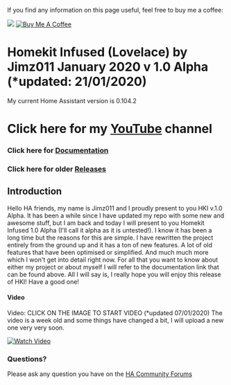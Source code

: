 If you find any information on this page useful, feel free to buy me a coffee:

<a href="https://paypal.me/JimmySchings" target="_blank"><img src="https://github.com/jimz011/homeassistant/blob/master/www/images/old%20images/paypal-donate-button.png" ></a>
<a href="https://www.buymeacoffee.com/w8Jnf6Hit" target="_blank"><img src="https://www.buymeacoffee.com/assets/img/custom_images/orange_img.png" alt="Buy Me A Coffee" style="height: auto !important;width: auto !important;" ></a>
# Homekit Infused (Lovelace) by Jimz011 January 2020 v 1.0 Alpha (*updated: 21/01/2020)
My current Home Assistant version is 0.104.2

# Click here for my [YouTube](https://www.youtube.com/channel/UCYfcLj3IuQ-1mrnqgCk8f0w) channel
### Click here for [Documentation](https://jimz011.github.io/homeassistant/)
### Click here for older [Releases](https://github.com/jimz011/homeassistant/releases)

## Introduction
Hello HA friends, my name is Jimz011 and I proudly present to you HKI v.1.0 Alpha.
It has been a while since I have updated my repo with some new and awesome stuff, but I am back and today I will present to you Homekit Infused 1.0 Alpha (I'll call it alpha as it is untested!). I know it has been a long time but the reasons for this are simple. I have rewritten the project entirely from the ground up and it has a ton of new features. A lot of old features that have been optimised or simplified. And much much more which I won't get into detail right now. For all that you want to know about either my project or about myself I will refer to the documentation link that can be found above. All I will say is, I really hope you will enjoy this release of HKI! Have a good one!

#### Video
Video: CLICK ON THE IMAGE TO START VIDEO (*updated 07/01/2020)
The video is a week old and some things have changed a bit, I will upload a new one very very soon.

[![Watch Video](https://www.youtube.com/watch?v=Pz1gaPEABvA&t=40s)](https://youtu.be/Ng0EDltHujY)


### Questions?

Please ask any question you have on the [HA Community Forums](https://community.home-assistant.io/t/homekit-infused-hki-v0-13-3/117086/1)


